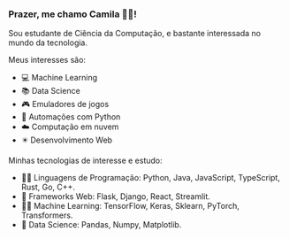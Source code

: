 ### Prazer, me chamo Camila  	:woman_technologist:!




Sou estudante de Ciência da Computação, e bastante interessada no mundo da tecnologia.

Meus interesses são:

- :computer: Machine Learning
- :books: Data Science
- :video_game: Emuladores de jogos
- :snake: Automações com Python 
- :cloud: Computação em nuvem
- :eight_pointed_black_star: Desenvolvimento Web

Minhas tecnologias de interesse e estudo:

- :woman_technologist: Linguagens de Programação: Python, Java, JavaScript, TypeScript, Rust, Go, C++.
- :seedling: Frameworks Web: Flask, Django, React, Streamlit.
- :mage_woman: Machine Learning: TensorFlow, Keras, Sklearn, PyTorch, Transformers.
- :dragon_face: Data Science: Pandas, Numpy, Matplotlib.
<!-- -  
- 💬 Ask me about ...
- 📫 How to reach me: ...
- 😄 Pronouns: ...
- ⚡ Fun fact: ...
-->

